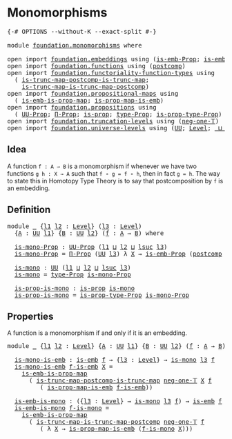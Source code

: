 # Monomorphisms

<pre class="Agda"><a id="26" class="Symbol">{-#</a> <a id="30" class="Keyword">OPTIONS</a> <a id="38" class="Pragma">--without-K</a> <a id="50" class="Pragma">--exact-split</a> <a id="64" class="Symbol">#-}</a>

<a id="69" class="Keyword">module</a> <a id="76" href="foundation.monomorphisms.html" class="Module">foundation.monomorphisms</a> <a id="101" class="Keyword">where</a>

<a id="108" class="Keyword">open</a> <a id="113" class="Keyword">import</a> <a id="120" href="foundation.embeddings.html" class="Module">foundation.embeddings</a> <a id="142" class="Keyword">using</a> <a id="148" class="Symbol">(</a><a id="149" href="foundation.embeddings.html#1531" class="Function">is-emb-Prop</a><a id="160" class="Symbol">;</a> <a id="162" href="foundation-core.embeddings.html#980" class="Function">is-emb</a><a id="168" class="Symbol">)</a>
<a id="170" class="Keyword">open</a> <a id="175" class="Keyword">import</a> <a id="182" href="foundation.functions.html" class="Module">foundation.functions</a> <a id="203" class="Keyword">using</a> <a id="209" class="Symbol">(</a><a id="210" href="foundation-core.functions.html#1106" class="Function">postcomp</a><a id="218" class="Symbol">)</a>
<a id="220" class="Keyword">open</a> <a id="225" class="Keyword">import</a> <a id="232" href="foundation.functoriality-function-types.html" class="Module">foundation.functoriality-function-types</a> <a id="272" class="Keyword">using</a>
  <a id="280" class="Symbol">(</a> <a id="282" href="foundation.functoriality-function-types.html#1256" class="Function">is-trunc-map-postcomp-is-trunc-map</a><a id="316" class="Symbol">;</a>
    <a id="322" href="foundation.functoriality-function-types.html#1624" class="Function">is-trunc-map-is-trunc-map-postcomp</a><a id="356" class="Symbol">)</a>
<a id="358" class="Keyword">open</a> <a id="363" class="Keyword">import</a> <a id="370" href="foundation.propositional-maps.html" class="Module">foundation.propositional-maps</a> <a id="400" class="Keyword">using</a>
  <a id="408" class="Symbol">(</a> <a id="410" href="foundation-core.propositional-maps.html#1524" class="Function">is-emb-is-prop-map</a><a id="428" class="Symbol">;</a> <a id="430" href="foundation-core.propositional-maps.html#1866" class="Function">is-prop-map-is-emb</a><a id="448" class="Symbol">)</a>
<a id="450" class="Keyword">open</a> <a id="455" class="Keyword">import</a> <a id="462" href="foundation.propositions.html" class="Module">foundation.propositions</a> <a id="486" class="Keyword">using</a>
  <a id="494" class="Symbol">(</a> <a id="496" href="foundation-core.propositions.html#1322" class="Function">UU-Prop</a><a id="503" class="Symbol">;</a> <a id="505" href="foundation.propositions.html#1941" class="Function">Π-Prop</a><a id="511" class="Symbol">;</a> <a id="513" href="foundation-core.propositions.html#1246" class="Function">is-prop</a><a id="520" class="Symbol">;</a> <a id="522" href="foundation-core.propositions.html#1424" class="Function">type-Prop</a><a id="531" class="Symbol">;</a> <a id="533" href="foundation-core.propositions.html#1491" class="Function">is-prop-type-Prop</a><a id="550" class="Symbol">)</a>
<a id="552" class="Keyword">open</a> <a id="557" class="Keyword">import</a> <a id="564" href="foundation.truncation-levels.html" class="Module">foundation.truncation-levels</a> <a id="593" class="Keyword">using</a> <a id="599" class="Symbol">(</a><a id="600" href="foundation-core.truncation-levels.html#435" class="Function">neg-one-𝕋</a><a id="609" class="Symbol">)</a>
<a id="611" class="Keyword">open</a> <a id="616" class="Keyword">import</a> <a id="623" href="foundation.universe-levels.html" class="Module">foundation.universe-levels</a> <a id="650" class="Keyword">using</a> <a id="656" class="Symbol">(</a><a id="657" href="foundation-core.universe-levels.html#222" class="Primitive">UU</a><a id="659" class="Symbol">;</a> <a id="661" href="Agda.Primitive.html#597" class="Postulate">Level</a><a id="666" class="Symbol">;</a> <a id="668" href="Agda.Primitive.html#810" class="Primitive Operator">_⊔_</a><a id="671" class="Symbol">;</a> <a id="673" href="Agda.Primitive.html#780" class="Primitive">lsuc</a><a id="677" class="Symbol">)</a>
</pre>
## Idea

A function `f : A → B` is a monomorphism if whenever we have two functions `g h : X → A` such that `f ∘ g = f ∘ h`, then in fact `g = h`. The way to state this in Homotopy Type Theory is to say that postcomposition by `f` is an embedding.

## Definition

<pre class="Agda"><a id="956" class="Keyword">module</a> <a id="963" href="foundation.monomorphisms.html#963" class="Module">_</a> <a id="965" class="Symbol">{</a><a id="966" href="foundation.monomorphisms.html#966" class="Bound">l1</a> <a id="969" href="foundation.monomorphisms.html#969" class="Bound">l2</a> <a id="972" class="Symbol">:</a> <a id="974" href="Agda.Primitive.html#597" class="Postulate">Level</a><a id="979" class="Symbol">}</a> <a id="981" class="Symbol">(</a><a id="982" href="foundation.monomorphisms.html#982" class="Bound">l3</a> <a id="985" class="Symbol">:</a> <a id="987" href="Agda.Primitive.html#597" class="Postulate">Level</a><a id="992" class="Symbol">)</a>
  <a id="996" class="Symbol">{</a><a id="997" href="foundation.monomorphisms.html#997" class="Bound">A</a> <a id="999" class="Symbol">:</a> <a id="1001" href="foundation-core.universe-levels.html#222" class="Primitive">UU</a> <a id="1004" href="foundation.monomorphisms.html#966" class="Bound">l1</a><a id="1006" class="Symbol">}</a> <a id="1008" class="Symbol">{</a><a id="1009" href="foundation.monomorphisms.html#1009" class="Bound">B</a> <a id="1011" class="Symbol">:</a> <a id="1013" href="foundation-core.universe-levels.html#222" class="Primitive">UU</a> <a id="1016" href="foundation.monomorphisms.html#969" class="Bound">l2</a><a id="1018" class="Symbol">}</a> <a id="1020" class="Symbol">(</a><a id="1021" href="foundation.monomorphisms.html#1021" class="Bound">f</a> <a id="1023" class="Symbol">:</a> <a id="1025" href="foundation.monomorphisms.html#997" class="Bound">A</a> <a id="1027" class="Symbol">→</a> <a id="1029" href="foundation.monomorphisms.html#1009" class="Bound">B</a><a id="1030" class="Symbol">)</a> <a id="1032" class="Keyword">where</a>

  <a id="1041" href="foundation.monomorphisms.html#1041" class="Function">is-mono-Prop</a> <a id="1054" class="Symbol">:</a> <a id="1056" href="foundation-core.propositions.html#1322" class="Function">UU-Prop</a> <a id="1064" class="Symbol">(</a><a id="1065" href="foundation.monomorphisms.html#966" class="Bound">l1</a> <a id="1068" href="Agda.Primitive.html#810" class="Primitive Operator">⊔</a> <a id="1070" href="foundation.monomorphisms.html#969" class="Bound">l2</a> <a id="1073" href="Agda.Primitive.html#810" class="Primitive Operator">⊔</a> <a id="1075" href="Agda.Primitive.html#780" class="Primitive">lsuc</a> <a id="1080" href="foundation.monomorphisms.html#982" class="Bound">l3</a><a id="1082" class="Symbol">)</a>
  <a id="1086" href="foundation.monomorphisms.html#1041" class="Function">is-mono-Prop</a> <a id="1099" class="Symbol">=</a> <a id="1101" href="foundation.propositions.html#1941" class="Function">Π-Prop</a> <a id="1108" class="Symbol">(</a><a id="1109" href="foundation-core.universe-levels.html#222" class="Primitive">UU</a> <a id="1112" href="foundation.monomorphisms.html#982" class="Bound">l3</a><a id="1114" class="Symbol">)</a> <a id="1116" class="Symbol">λ</a> <a id="1118" href="foundation.monomorphisms.html#1118" class="Bound">X</a> <a id="1120" class="Symbol">→</a> <a id="1122" href="foundation.embeddings.html#1531" class="Function">is-emb-Prop</a> <a id="1134" class="Symbol">(</a><a id="1135" href="foundation-core.functions.html#1106" class="Function">postcomp</a> <a id="1144" href="foundation.monomorphisms.html#1118" class="Bound">X</a> <a id="1146" href="foundation.monomorphisms.html#1021" class="Bound">f</a><a id="1147" class="Symbol">)</a>

  <a id="1152" href="foundation.monomorphisms.html#1152" class="Function">is-mono</a> <a id="1160" class="Symbol">:</a> <a id="1162" href="foundation-core.universe-levels.html#222" class="Primitive">UU</a> <a id="1165" class="Symbol">(</a><a id="1166" href="foundation.monomorphisms.html#966" class="Bound">l1</a> <a id="1169" href="Agda.Primitive.html#810" class="Primitive Operator">⊔</a> <a id="1171" href="foundation.monomorphisms.html#969" class="Bound">l2</a> <a id="1174" href="Agda.Primitive.html#810" class="Primitive Operator">⊔</a> <a id="1176" href="Agda.Primitive.html#780" class="Primitive">lsuc</a> <a id="1181" href="foundation.monomorphisms.html#982" class="Bound">l3</a><a id="1183" class="Symbol">)</a>
  <a id="1187" href="foundation.monomorphisms.html#1152" class="Function">is-mono</a> <a id="1195" class="Symbol">=</a> <a id="1197" href="foundation-core.propositions.html#1424" class="Function">type-Prop</a> <a id="1207" href="foundation.monomorphisms.html#1041" class="Function">is-mono-Prop</a>

  <a id="1223" href="foundation.monomorphisms.html#1223" class="Function">is-prop-is-mono</a> <a id="1239" class="Symbol">:</a> <a id="1241" href="foundation-core.propositions.html#1246" class="Function">is-prop</a> <a id="1249" href="foundation.monomorphisms.html#1152" class="Function">is-mono</a>
  <a id="1259" href="foundation.monomorphisms.html#1223" class="Function">is-prop-is-mono</a> <a id="1275" class="Symbol">=</a> <a id="1277" href="foundation-core.propositions.html#1491" class="Function">is-prop-type-Prop</a> <a id="1295" href="foundation.monomorphisms.html#1041" class="Function">is-mono-Prop</a>
</pre>
## Properties
A function is a monomorphism if and only if it is an embedding.

<pre class="Agda"><a id="1400" class="Keyword">module</a> <a id="1407" href="foundation.monomorphisms.html#1407" class="Module">_</a> <a id="1409" class="Symbol">{</a><a id="1410" href="foundation.monomorphisms.html#1410" class="Bound">l1</a> <a id="1413" href="foundation.monomorphisms.html#1413" class="Bound">l2</a> <a id="1416" class="Symbol">:</a> <a id="1418" href="Agda.Primitive.html#597" class="Postulate">Level</a><a id="1423" class="Symbol">}</a> <a id="1425" class="Symbol">{</a><a id="1426" href="foundation.monomorphisms.html#1426" class="Bound">A</a> <a id="1428" class="Symbol">:</a> <a id="1430" href="foundation-core.universe-levels.html#222" class="Primitive">UU</a> <a id="1433" href="foundation.monomorphisms.html#1410" class="Bound">l1</a><a id="1435" class="Symbol">}</a> <a id="1437" class="Symbol">{</a><a id="1438" href="foundation.monomorphisms.html#1438" class="Bound">B</a> <a id="1440" class="Symbol">:</a> <a id="1442" href="foundation-core.universe-levels.html#222" class="Primitive">UU</a> <a id="1445" href="foundation.monomorphisms.html#1413" class="Bound">l2</a><a id="1447" class="Symbol">}</a> <a id="1449" class="Symbol">(</a><a id="1450" href="foundation.monomorphisms.html#1450" class="Bound">f</a> <a id="1452" class="Symbol">:</a> <a id="1454" href="foundation.monomorphisms.html#1426" class="Bound">A</a> <a id="1456" class="Symbol">→</a> <a id="1458" href="foundation.monomorphisms.html#1438" class="Bound">B</a><a id="1459" class="Symbol">)</a> <a id="1461" class="Keyword">where</a>

  <a id="1470" href="foundation.monomorphisms.html#1470" class="Function">is-mono-is-emb</a> <a id="1485" class="Symbol">:</a> <a id="1487" href="foundation-core.embeddings.html#980" class="Function">is-emb</a> <a id="1494" href="foundation.monomorphisms.html#1450" class="Bound">f</a> <a id="1496" class="Symbol">→</a> <a id="1498" class="Symbol">{</a><a id="1499" href="foundation.monomorphisms.html#1499" class="Bound">l3</a> <a id="1502" class="Symbol">:</a> <a id="1504" href="Agda.Primitive.html#597" class="Postulate">Level</a><a id="1509" class="Symbol">}</a> <a id="1511" class="Symbol">→</a> <a id="1513" href="foundation.monomorphisms.html#1152" class="Function">is-mono</a> <a id="1521" href="foundation.monomorphisms.html#1499" class="Bound">l3</a> <a id="1524" href="foundation.monomorphisms.html#1450" class="Bound">f</a>
  <a id="1528" href="foundation.monomorphisms.html#1470" class="Function">is-mono-is-emb</a> <a id="1543" href="foundation.monomorphisms.html#1543" class="Bound">f-is-emb</a> <a id="1552" href="foundation.monomorphisms.html#1552" class="Bound">X</a> <a id="1554" class="Symbol">=</a>
    <a id="1560" href="foundation-core.propositional-maps.html#1524" class="Function">is-emb-is-prop-map</a>
      <a id="1585" class="Symbol">(</a> <a id="1587" href="foundation.functoriality-function-types.html#1256" class="Function">is-trunc-map-postcomp-is-trunc-map</a> <a id="1622" href="foundation-core.truncation-levels.html#435" class="Function">neg-one-𝕋</a> <a id="1632" href="foundation.monomorphisms.html#1552" class="Bound">X</a> <a id="1634" href="foundation.monomorphisms.html#1450" class="Bound">f</a>
         <a id="1645" class="Symbol">(</a> <a id="1647" href="foundation-core.propositional-maps.html#1866" class="Function">is-prop-map-is-emb</a> <a id="1666" href="foundation.monomorphisms.html#1543" class="Bound">f-is-emb</a><a id="1674" class="Symbol">))</a>

  <a id="1680" href="foundation.monomorphisms.html#1680" class="Function">is-emb-is-mono</a> <a id="1695" class="Symbol">:</a> <a id="1697" class="Symbol">({</a><a id="1699" href="foundation.monomorphisms.html#1699" class="Bound">l3</a> <a id="1702" class="Symbol">:</a> <a id="1704" href="Agda.Primitive.html#597" class="Postulate">Level</a><a id="1709" class="Symbol">}</a> <a id="1711" class="Symbol">→</a> <a id="1713" href="foundation.monomorphisms.html#1152" class="Function">is-mono</a> <a id="1721" href="foundation.monomorphisms.html#1699" class="Bound">l3</a> <a id="1724" href="foundation.monomorphisms.html#1450" class="Bound">f</a><a id="1725" class="Symbol">)</a> <a id="1727" class="Symbol">→</a> <a id="1729" href="foundation-core.embeddings.html#980" class="Function">is-emb</a> <a id="1736" href="foundation.monomorphisms.html#1450" class="Bound">f</a>
  <a id="1740" href="foundation.monomorphisms.html#1680" class="Function">is-emb-is-mono</a> <a id="1755" href="foundation.monomorphisms.html#1755" class="Bound">f-is-mono</a> <a id="1765" class="Symbol">=</a>
    <a id="1771" href="foundation-core.propositional-maps.html#1524" class="Function">is-emb-is-prop-map</a>
      <a id="1796" class="Symbol">(</a> <a id="1798" href="foundation.functoriality-function-types.html#1624" class="Function">is-trunc-map-is-trunc-map-postcomp</a> <a id="1833" href="foundation-core.truncation-levels.html#435" class="Function">neg-one-𝕋</a> <a id="1843" href="foundation.monomorphisms.html#1450" class="Bound">f</a>
         <a id="1854" class="Symbol">(</a> <a id="1856" class="Symbol">λ</a> <a id="1858" href="foundation.monomorphisms.html#1858" class="Bound">X</a> <a id="1860" class="Symbol">→</a> <a id="1862" href="foundation-core.propositional-maps.html#1866" class="Function">is-prop-map-is-emb</a> <a id="1881" class="Symbol">(</a><a id="1882" href="foundation.monomorphisms.html#1755" class="Bound">f-is-mono</a> <a id="1892" href="foundation.monomorphisms.html#1858" class="Bound">X</a><a id="1893" class="Symbol">)))</a>
</pre>